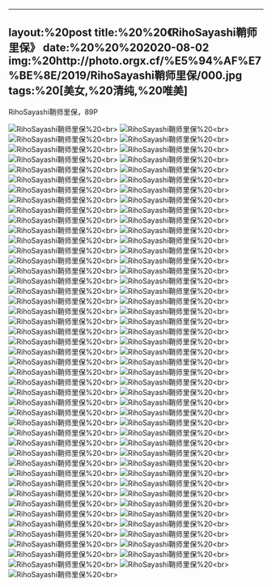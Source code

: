 ﻿---
layout:%20post
title:%20%20《RihoSayashi鞘师里保》
date:%20%20%202020-08-02
img:%20http://photo.orgx.cf/%E5%94%AF%E7%BE%8E/2019/RihoSayashi鞘师里保/000.jpg
tags:%20[美女,%20清纯,%20唯美]
---

RihoSayashi鞘师里保，89P


![RihoSayashi鞘师里保](http://photo.orgx.cf/%E5%94%AF%E7%BE%8E/2019/RihoSayashi鞘师里保/001.jpg%20''RihoSayashi鞘师里保'')%20<br>
![RihoSayashi鞘师里保](http://photo.orgx.cf/%E5%94%AF%E7%BE%8E/2019/RihoSayashi鞘师里保/002.jpg%20''RihoSayashi鞘师里保'')%20<br>
![RihoSayashi鞘师里保](http://photo.orgx.cf/%E5%94%AF%E7%BE%8E/2019/RihoSayashi鞘师里保/003.jpg%20''RihoSayashi鞘师里保'')%20<br>
![RihoSayashi鞘师里保](http://photo.orgx.cf/%E5%94%AF%E7%BE%8E/2019/RihoSayashi鞘师里保/004.jpg%20''RihoSayashi鞘师里保'')%20<br>
![RihoSayashi鞘师里保](http://photo.orgx.cf/%E5%94%AF%E7%BE%8E/2019/RihoSayashi鞘师里保/005.jpg%20''RihoSayashi鞘师里保'')%20<br>
![RihoSayashi鞘师里保](http://photo.orgx.cf/%E5%94%AF%E7%BE%8E/2019/RihoSayashi鞘师里保/006.jpg%20''RihoSayashi鞘师里保'')%20<br>
![RihoSayashi鞘师里保](http://photo.orgx.cf/%E5%94%AF%E7%BE%8E/2019/RihoSayashi鞘师里保/007.jpg%20''RihoSayashi鞘师里保'')%20<br>
![RihoSayashi鞘师里保](http://photo.orgx.cf/%E5%94%AF%E7%BE%8E/2019/RihoSayashi鞘师里保/008.jpg%20''RihoSayashi鞘师里保'')%20<br>
![RihoSayashi鞘师里保](http://photo.orgx.cf/%E5%94%AF%E7%BE%8E/2019/RihoSayashi鞘师里保/009.jpg%20''RihoSayashi鞘师里保'')%20<br>
![RihoSayashi鞘师里保](http://photo.orgx.cf/%E5%94%AF%E7%BE%8E/2019/RihoSayashi鞘师里保/010.jpg%20''RihoSayashi鞘师里保'')%20<br>
![RihoSayashi鞘师里保](http://photo.orgx.cf/%E5%94%AF%E7%BE%8E/2019/RihoSayashi鞘师里保/011.jpg%20''RihoSayashi鞘师里保'')%20<br>
![RihoSayashi鞘师里保](http://photo.orgx.cf/%E5%94%AF%E7%BE%8E/2019/RihoSayashi鞘师里保/012.jpg%20''RihoSayashi鞘师里保'')%20<br>
![RihoSayashi鞘师里保](http://photo.orgx.cf/%E5%94%AF%E7%BE%8E/2019/RihoSayashi鞘师里保/013.jpg%20''RihoSayashi鞘师里保'')%20<br>
![RihoSayashi鞘师里保](http://photo.orgx.cf/%E5%94%AF%E7%BE%8E/2019/RihoSayashi鞘师里保/014.jpg%20''RihoSayashi鞘师里保'')%20<br>
![RihoSayashi鞘师里保](http://photo.orgx.cf/%E5%94%AF%E7%BE%8E/2019/RihoSayashi鞘师里保/015.jpg%20''RihoSayashi鞘师里保'')%20<br>
![RihoSayashi鞘师里保](http://photo.orgx.cf/%E5%94%AF%E7%BE%8E/2019/RihoSayashi鞘师里保/016.jpg%20''RihoSayashi鞘师里保'')%20<br>
![RihoSayashi鞘师里保](http://photo.orgx.cf/%E5%94%AF%E7%BE%8E/2019/RihoSayashi鞘师里保/017.jpg%20''RihoSayashi鞘师里保'')%20<br>
![RihoSayashi鞘师里保](http://photo.orgx.cf/%E5%94%AF%E7%BE%8E/2019/RihoSayashi鞘师里保/018.jpg%20''RihoSayashi鞘师里保'')%20<br>
![RihoSayashi鞘师里保](http://photo.orgx.cf/%E5%94%AF%E7%BE%8E/2019/RihoSayashi鞘师里保/019.jpg%20''RihoSayashi鞘师里保'')%20<br>
![RihoSayashi鞘师里保](http://photo.orgx.cf/%E5%94%AF%E7%BE%8E/2019/RihoSayashi鞘师里保/020.jpg%20''RihoSayashi鞘师里保'')%20<br>
![RihoSayashi鞘师里保](http://photo.orgx.cf/%E5%94%AF%E7%BE%8E/2019/RihoSayashi鞘师里保/021.jpg%20''RihoSayashi鞘师里保'')%20<br>
![RihoSayashi鞘师里保](http://photo.orgx.cf/%E5%94%AF%E7%BE%8E/2019/RihoSayashi鞘师里保/022.jpg%20''RihoSayashi鞘师里保'')%20<br>
![RihoSayashi鞘师里保](http://photo.orgx.cf/%E5%94%AF%E7%BE%8E/2019/RihoSayashi鞘师里保/023.jpg%20''RihoSayashi鞘师里保'')%20<br>
![RihoSayashi鞘师里保](http://photo.orgx.cf/%E5%94%AF%E7%BE%8E/2019/RihoSayashi鞘师里保/024.jpg%20''RihoSayashi鞘师里保'')%20<br>
![RihoSayashi鞘师里保](http://photo.orgx.cf/%E5%94%AF%E7%BE%8E/2019/RihoSayashi鞘师里保/025.jpg%20''RihoSayashi鞘师里保'')%20<br>
![RihoSayashi鞘师里保](http://photo.orgx.cf/%E5%94%AF%E7%BE%8E/2019/RihoSayashi鞘师里保/026.jpg%20''RihoSayashi鞘师里保'')%20<br>
![RihoSayashi鞘师里保](http://photo.orgx.cf/%E5%94%AF%E7%BE%8E/2019/RihoSayashi鞘师里保/027.jpg%20''RihoSayashi鞘师里保'')%20<br>
![RihoSayashi鞘师里保](http://photo.orgx.cf/%E5%94%AF%E7%BE%8E/2019/RihoSayashi鞘师里保/028.jpg%20''RihoSayashi鞘师里保'')%20<br>
![RihoSayashi鞘师里保](http://photo.orgx.cf/%E5%94%AF%E7%BE%8E/2019/RihoSayashi鞘师里保/029.jpg%20''RihoSayashi鞘师里保'')%20<br>
![RihoSayashi鞘师里保](http://photo.orgx.cf/%E5%94%AF%E7%BE%8E/2019/RihoSayashi鞘师里保/030.jpg%20''RihoSayashi鞘师里保'')%20<br>
![RihoSayashi鞘师里保](http://photo.orgx.cf/%E5%94%AF%E7%BE%8E/2019/RihoSayashi鞘师里保/031.jpg%20''RihoSayashi鞘师里保'')%20<br>
![RihoSayashi鞘师里保](http://photo.orgx.cf/%E5%94%AF%E7%BE%8E/2019/RihoSayashi鞘师里保/032.jpg%20''RihoSayashi鞘师里保'')%20<br>
![RihoSayashi鞘师里保](http://photo.orgx.cf/%E5%94%AF%E7%BE%8E/2019/RihoSayashi鞘师里保/033.jpg%20''RihoSayashi鞘师里保'')%20<br>
![RihoSayashi鞘师里保](http://photo.orgx.cf/%E5%94%AF%E7%BE%8E/2019/RihoSayashi鞘师里保/034.jpg%20''RihoSayashi鞘师里保'')%20<br>
![RihoSayashi鞘师里保](http://photo.orgx.cf/%E5%94%AF%E7%BE%8E/2019/RihoSayashi鞘师里保/035.jpg%20''RihoSayashi鞘师里保'')%20<br>
![RihoSayashi鞘师里保](http://photo.orgx.cf/%E5%94%AF%E7%BE%8E/2019/RihoSayashi鞘师里保/036.jpg%20''RihoSayashi鞘师里保'')%20<br>
![RihoSayashi鞘师里保](http://photo.orgx.cf/%E5%94%AF%E7%BE%8E/2019/RihoSayashi鞘师里保/037.jpg%20''RihoSayashi鞘师里保'')%20<br>
![RihoSayashi鞘师里保](http://photo.orgx.cf/%E5%94%AF%E7%BE%8E/2019/RihoSayashi鞘师里保/038.jpg%20''RihoSayashi鞘师里保'')%20<br>
![RihoSayashi鞘师里保](http://photo.orgx.cf/%E5%94%AF%E7%BE%8E/2019/RihoSayashi鞘师里保/039.jpg%20''RihoSayashi鞘师里保'')%20<br>
![RihoSayashi鞘师里保](http://photo.orgx.cf/%E5%94%AF%E7%BE%8E/2019/RihoSayashi鞘师里保/040.jpg%20''RihoSayashi鞘师里保'')%20<br>
![RihoSayashi鞘师里保](http://photo.orgx.cf/%E5%94%AF%E7%BE%8E/2019/RihoSayashi鞘师里保/041.jpg%20''RihoSayashi鞘师里保'')%20<br>
![RihoSayashi鞘师里保](http://photo.orgx.cf/%E5%94%AF%E7%BE%8E/2019/RihoSayashi鞘师里保/042.jpg%20''RihoSayashi鞘师里保'')%20<br>
![RihoSayashi鞘师里保](http://photo.orgx.cf/%E5%94%AF%E7%BE%8E/2019/RihoSayashi鞘师里保/043.jpg%20''RihoSayashi鞘师里保'')%20<br>
![RihoSayashi鞘师里保](http://photo.orgx.cf/%E5%94%AF%E7%BE%8E/2019/RihoSayashi鞘师里保/044.jpg%20''RihoSayashi鞘师里保'')%20<br>
![RihoSayashi鞘师里保](http://photo.orgx.cf/%E5%94%AF%E7%BE%8E/2019/RihoSayashi鞘师里保/045.jpg%20''RihoSayashi鞘师里保'')%20<br>
![RihoSayashi鞘师里保](http://photo.orgx.cf/%E5%94%AF%E7%BE%8E/2019/RihoSayashi鞘师里保/046.jpg%20''RihoSayashi鞘师里保'')%20<br>
![RihoSayashi鞘师里保](http://photo.orgx.cf/%E5%94%AF%E7%BE%8E/2019/RihoSayashi鞘师里保/047.jpg%20''RihoSayashi鞘师里保'')%20<br>
![RihoSayashi鞘师里保](http://photo.orgx.cf/%E5%94%AF%E7%BE%8E/2019/RihoSayashi鞘师里保/048.jpg%20''RihoSayashi鞘师里保'')%20<br>
![RihoSayashi鞘师里保](http://photo.orgx.cf/%E5%94%AF%E7%BE%8E/2019/RihoSayashi鞘师里保/049.jpg%20''RihoSayashi鞘师里保'')%20<br>
![RihoSayashi鞘师里保](http://photo.orgx.cf/%E5%94%AF%E7%BE%8E/2019/RihoSayashi鞘师里保/050.jpg%20''RihoSayashi鞘师里保'')%20<br>
![RihoSayashi鞘师里保](http://photo.orgx.cf/%E5%94%AF%E7%BE%8E/2019/RihoSayashi鞘师里保/051.jpg%20''RihoSayashi鞘师里保'')%20<br>
![RihoSayashi鞘师里保](http://photo.orgx.cf/%E5%94%AF%E7%BE%8E/2019/RihoSayashi鞘师里保/052.jpg%20''RihoSayashi鞘师里保'')%20<br>
![RihoSayashi鞘师里保](http://photo.orgx.cf/%E5%94%AF%E7%BE%8E/2019/RihoSayashi鞘师里保/053.jpg%20''RihoSayashi鞘师里保'')%20<br>
![RihoSayashi鞘师里保](http://photo.orgx.cf/%E5%94%AF%E7%BE%8E/2019/RihoSayashi鞘师里保/054.jpg%20''RihoSayashi鞘师里保'')%20<br>
![RihoSayashi鞘师里保](http://photo.orgx.cf/%E5%94%AF%E7%BE%8E/2019/RihoSayashi鞘师里保/055.jpg%20''RihoSayashi鞘师里保'')%20<br>
![RihoSayashi鞘师里保](http://photo.orgx.cf/%E5%94%AF%E7%BE%8E/2019/RihoSayashi鞘师里保/056.jpg%20''RihoSayashi鞘师里保'')%20<br>
![RihoSayashi鞘师里保](http://photo.orgx.cf/%E5%94%AF%E7%BE%8E/2019/RihoSayashi鞘师里保/057.jpg%20''RihoSayashi鞘师里保'')%20<br>
![RihoSayashi鞘师里保](http://photo.orgx.cf/%E5%94%AF%E7%BE%8E/2019/RihoSayashi鞘师里保/058.jpg%20''RihoSayashi鞘师里保'')%20<br>
![RihoSayashi鞘师里保](http://photo.orgx.cf/%E5%94%AF%E7%BE%8E/2019/RihoSayashi鞘师里保/059.jpg%20''RihoSayashi鞘师里保'')%20<br>
![RihoSayashi鞘师里保](http://photo.orgx.cf/%E5%94%AF%E7%BE%8E/2019/RihoSayashi鞘师里保/060.jpg%20''RihoSayashi鞘师里保'')%20<br>
![RihoSayashi鞘师里保](http://photo.orgx.cf/%E5%94%AF%E7%BE%8E/2019/RihoSayashi鞘师里保/061.jpg%20''RihoSayashi鞘师里保'')%20<br>
![RihoSayashi鞘师里保](http://photo.orgx.cf/%E5%94%AF%E7%BE%8E/2019/RihoSayashi鞘师里保/062.jpg%20''RihoSayashi鞘师里保'')%20<br>
![RihoSayashi鞘师里保](http://photo.orgx.cf/%E5%94%AF%E7%BE%8E/2019/RihoSayashi鞘师里保/063.jpg%20''RihoSayashi鞘师里保'')%20<br>
![RihoSayashi鞘师里保](http://photo.orgx.cf/%E5%94%AF%E7%BE%8E/2019/RihoSayashi鞘师里保/064.jpg%20''RihoSayashi鞘师里保'')%20<br>
![RihoSayashi鞘师里保](http://photo.orgx.cf/%E5%94%AF%E7%BE%8E/2019/RihoSayashi鞘师里保/065.jpg%20''RihoSayashi鞘师里保'')%20<br>
![RihoSayashi鞘师里保](http://photo.orgx.cf/%E5%94%AF%E7%BE%8E/2019/RihoSayashi鞘师里保/066.jpg%20''RihoSayashi鞘师里保'')%20<br>
![RihoSayashi鞘师里保](http://photo.orgx.cf/%E5%94%AF%E7%BE%8E/2019/RihoSayashi鞘师里保/067.jpg%20''RihoSayashi鞘师里保'')%20<br>
![RihoSayashi鞘师里保](http://photo.orgx.cf/%E5%94%AF%E7%BE%8E/2019/RihoSayashi鞘师里保/068.jpg%20''RihoSayashi鞘师里保'')%20<br>
![RihoSayashi鞘师里保](http://photo.orgx.cf/%E5%94%AF%E7%BE%8E/2019/RihoSayashi鞘师里保/069.jpg%20''RihoSayashi鞘师里保'')%20<br>
![RihoSayashi鞘师里保](http://photo.orgx.cf/%E5%94%AF%E7%BE%8E/2019/RihoSayashi鞘师里保/070.jpg%20''RihoSayashi鞘师里保'')%20<br>
![RihoSayashi鞘师里保](http://photo.orgx.cf/%E5%94%AF%E7%BE%8E/2019/RihoSayashi鞘师里保/071.jpg%20''RihoSayashi鞘师里保'')%20<br>
![RihoSayashi鞘师里保](http://photo.orgx.cf/%E5%94%AF%E7%BE%8E/2019/RihoSayashi鞘师里保/072.jpg%20''RihoSayashi鞘师里保'')%20<br>
![RihoSayashi鞘师里保](http://photo.orgx.cf/%E5%94%AF%E7%BE%8E/2019/RihoSayashi鞘师里保/073.jpg%20''RihoSayashi鞘师里保'')%20<br>
![RihoSayashi鞘师里保](http://photo.orgx.cf/%E5%94%AF%E7%BE%8E/2019/RihoSayashi鞘师里保/074.jpg%20''RihoSayashi鞘师里保'')%20<br>
![RihoSayashi鞘师里保](http://photo.orgx.cf/%E5%94%AF%E7%BE%8E/2019/RihoSayashi鞘师里保/075.jpg%20''RihoSayashi鞘师里保'')%20<br>
![RihoSayashi鞘师里保](http://photo.orgx.cf/%E5%94%AF%E7%BE%8E/2019/RihoSayashi鞘师里保/076.jpg%20''RihoSayashi鞘师里保'')%20<br>
![RihoSayashi鞘师里保](http://photo.orgx.cf/%E5%94%AF%E7%BE%8E/2019/RihoSayashi鞘师里保/077.jpg%20''RihoSayashi鞘师里保'')%20<br>
![RihoSayashi鞘师里保](http://photo.orgx.cf/%E5%94%AF%E7%BE%8E/2019/RihoSayashi鞘师里保/078.jpg%20''RihoSayashi鞘师里保'')%20<br>
![RihoSayashi鞘师里保](http://photo.orgx.cf/%E5%94%AF%E7%BE%8E/2019/RihoSayashi鞘师里保/079.jpg%20''RihoSayashi鞘师里保'')%20<br>
![RihoSayashi鞘师里保](http://photo.orgx.cf/%E5%94%AF%E7%BE%8E/2019/RihoSayashi鞘师里保/080.jpg%20''RihoSayashi鞘师里保'')%20<br>
![RihoSayashi鞘师里保](http://photo.orgx.cf/%E5%94%AF%E7%BE%8E/2019/RihoSayashi鞘师里保/081.jpg%20''RihoSayashi鞘师里保'')%20<br>
![RihoSayashi鞘师里保](http://photo.orgx.cf/%E5%94%AF%E7%BE%8E/2019/RihoSayashi鞘师里保/082.jpg%20''RihoSayashi鞘师里保'')%20<br>
![RihoSayashi鞘师里保](http://photo.orgx.cf/%E5%94%AF%E7%BE%8E/2019/RihoSayashi鞘师里保/083.jpg%20''RihoSayashi鞘师里保'')%20<br>
![RihoSayashi鞘师里保](http://photo.orgx.cf/%E5%94%AF%E7%BE%8E/2019/RihoSayashi鞘师里保/084.jpg%20''RihoSayashi鞘师里保'')%20<br>
![RihoSayashi鞘师里保](http://photo.orgx.cf/%E5%94%AF%E7%BE%8E/2019/RihoSayashi鞘师里保/085.jpg%20''RihoSayashi鞘师里保'')%20<br>
![RihoSayashi鞘师里保](http://photo.orgx.cf/%E5%94%AF%E7%BE%8E/2019/RihoSayashi鞘师里保/086.jpg%20''RihoSayashi鞘师里保'')%20<br>
![RihoSayashi鞘师里保](http://photo.orgx.cf/%E5%94%AF%E7%BE%8E/2019/RihoSayashi鞘师里保/087.jpg%20''RihoSayashi鞘师里保'')%20<br>
![RihoSayashi鞘师里保](http://photo.orgx.cf/%E5%94%AF%E7%BE%8E/2019/RihoSayashi鞘师里保/088.jpg%20''RihoSayashi鞘师里保'')%20<br>
![RihoSayashi鞘师里保](http://photo.orgx.cf/%E5%94%AF%E7%BE%8E/2019/RihoSayashi鞘师里保/089.jpg%20''RihoSayashi鞘师里保'')%20<br>
